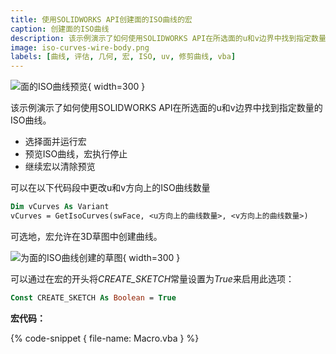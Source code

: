 ```yaml
---
title: 使用SOLIDWORKS API创建面的ISO曲线的宏
caption: 创建面的ISO曲线
description: 该示例演示了如何使用SOLIDWORKS API在所选面的u和v边界中找到指定数量的ISO曲线。
image: iso-curves-wire-body.png
labels: [曲线, 评估, 几何, 宏, ISO, uv, 修剪曲线, vba]
---
```

![面的ISO曲线预览](iso-curves-wire-body.png){ width=300 }

该示例演示了如何使用SOLIDWORKS API在所选面的u和v边界中找到指定数量的ISO曲线。

* 选择面并运行宏
* 预览ISO曲线，宏执行停止
* 继续宏以清除预览

可以在以下代码段中更改u和v方向上的ISO曲线数量

~~~ vb
Dim vCurves As Variant
vCurves = GetIsoCurves(swFace, <u方向上的曲线数量>, <v方向上的曲线数量>)
~~~

可选地，宏允许在3D草图中创建曲线。

![为面的ISO曲线创建的草图](iso-curves-sketch.png){ width=300 }

可以通过在宏的开头将*CREATE_SKETCH*常量设置为*True*来启用此选项：

~~~ vb
Const CREATE_SKETCH As Boolean = True
~~~

**宏代码：**

{% code-snippet { file-name: Macro.vba } %}